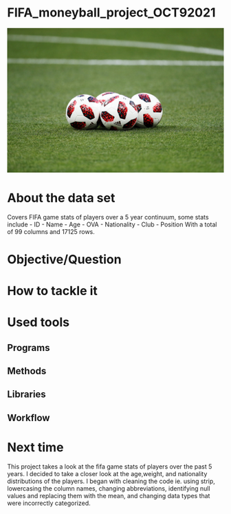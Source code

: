 
# FIFA_moneyball_project_OCT92021  
![photo](994544532.jpg) 
# About the data set 
   Covers FIFA game stats of players over a 5 year continuum, some stats include 
      - ID
      - Name
      - Age
      - OVA
      - Nationality
      - Club 
      - Position 
   With a total of 99 columns and 17125 rows. 
      
# Objective/Question 

# How to tackle it 

# Used tools

## Programs

## Methods

## Libraries

## Workflow 

# Next time 




   This project takes a look at the fifa game stats of players over the past 5 years. I decided to take a closer look at the age,weight, and nationality distributions of the players. I began with cleaning the code ie. using strip, lowercasing the column names, changing abbreviations, identifying null values and replacing them with the mean, and changing data types that were incorrectly categorized. 
    
